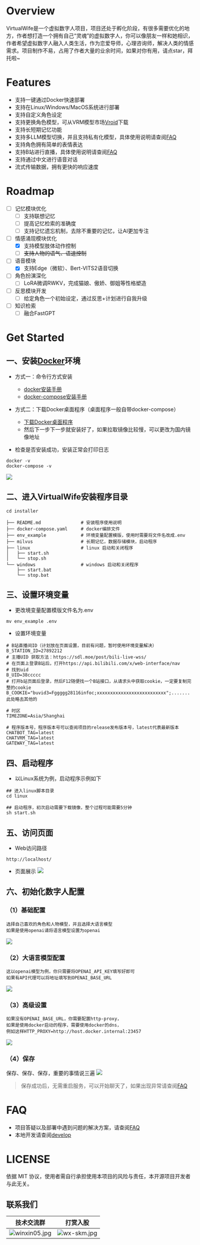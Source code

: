 # Overview

VirtualWife是一个虚拟数字人项目，项目还处于孵化阶段，有很多需要优化的地方，作者想打造一个拥有自己“灵魂”的虚拟数字人，你可以像朋友一样和她相识，作者希望虚拟数字人融入人类生活，作为恋爱导师，心理咨询师，解决人类的情感需求。项目制作不易，占用了作者大量的业余时间，如果对你有用，请点star，拜托啦~

# Features
- 支持一键通过Docker快速部署
- 支持在Linux/Windows/MacOS系统进行部署
- 支持自定义角色设定
- 支持更换角色模型，可从VRM模型市场[Vroid](https://hub.vroid.com/)下载
- 支持长短期记忆功能
- 支持多LLM模型切换，并且支持私有化模型，具体使用说明请查阅[FAQ](FAQ.md)
- 支持角色拥有简单的表情表达
- 支持B站进行直播，具体使用说明请查阅[FAQ](FAQ.md)
- 支持通过中文进行语音对话
- 流式传输数据，拥有更快的响应速度

# Roadmap

- [ ] 记忆模块优化
    - [ ] 支持联想记忆
    - [ ] 提高记忆检索的准确度
    - [ ] 支持记忆遗忘机制，去除不重要的记忆，让AI更加专注
- [ ] 情感涌现模块优化
    - [x] 支持模型肢体动作控制
    - [ ] ~~支持人物的语气、语速控制~~
- [ ] 语音模块
    - [x] 支持Edge（微软）、Bert-VITS2语音切换
- [ ] 角色扮演深化
    - [ ] LoRA微调RWKV，完成猫娘、傲娇、御姐等性格塑造
- [ ] 反思模块开发
    - [ ] 给定角色一个初始设定，通过反思+计划进行自我升级
- [ ] 知识检索
    - [ ] 融合FastGPT

# Get Started

## 一、安装[Docker](https://www.docker.com/)环境

- 方式一：命令行方式安装
    - [docker安装手册](https://www.runoob.com/docker/macos-docker-install.html)
    - [docker-compose安装手册](https://www.runoob.com/docker/docker-compose.html)
- 方式二：下载Docker桌面程序（桌面程序一般自带docker-compose）
    - [下载Docker桌面程序](https://www.docker.com/)
    - 然后下一步下一步就安装好了，如果拉取镜像比较慢，可以更改为国内镜像地址

- 检查是否安装成功，安装正常会打印日志
```
docker -v
docker-compose -v
```
![](docs/docker-version-log.png)

## 二、进入VirtualWife安装程序目录

```
cd installer
```

```
├── README.md               # 安装程序使用说明
├── docker-compose.yaml     # docker编排文件
├── env_example             # 环境变量配置模版，使用时需要将文件名改成.env
├── milvus                  # 长期记忆，数据存储模块，启动程序
├── linux                   # linux 启动和关闭程序
│   ├── start.sh
│   └── stop.sh
└── windows                 # windows 启动和关闭程序
    ├── start.bat
    └── stop.bat
```

## 三、设置环境变量

- 更改境变量配置模版文件名为.env
```
mv env_example .env
```
- 设置环境变量
```
# B站直播间ID（计划放在页面设置，目前有问题，暂时使用环境变量解决）
B_STATION_ID=27892212
# 主播UID 获取方法：https://sdl.moe/post/bili-live-wss/
# 在页面上登录B站后，打开https://api.bilibili.com/x/web-interface/nav
# 找到uid
B_UID=38ccccc
# 打开b站页面后登录，然后F12随便找一个B站接口，从请求头中获取cookie，一定要复制完整的cookie
B_COOKIE="buvid3=Fggggg28116infoc;xxxxxxxxxxxxxxxxxxxxxxxxxx";....... 此处略去其他的

# 时区
TIMEZONE=Asia/Shanghai

# 程序版本号，程序版本号可以查阅项目的release发布版本号，latest代表最新版本
CHATBOT_TAG=latest
CHATVRM_TAG=latest
GATEWAY_TAG=latest
```

## 四、启动程序

- 以Linux系统为例，启动程序示例如下
```
## 进入linux脚本目录
cd linux

## 启动程序，初次启动需要下载镜像，整个过程可能需要5分钟
sh start.sh
```

## 五、访问页面

- Web访问路径
```shell
http://localhost/
```
- 页面展示
![](docs/16925232398938.jpg)

## 六、初始化数字人配置

### （1）基础配置
```
选择自己喜欢的角色和人物模型，并且选择大语言模型
如果是使用openai请将语言模型设置为openai
```
![](docs/16925233912142.jpg)

### （2）大语言模型配置
```
这以openai模型为例，你只需要将OPENAI_API_KEY填写好即可
如果有API代理可以将地址填写到OPENAI_BASE_URL
```
![](docs/16925238212736.jpg)

### （3）高级设置
```
如果没有OPENAI_BASE_URL，你需要配置http-proxy，
如果是使用docker启动的程序，需要使用docker的dns，
例如这样HTTP_PROXY=http://host.docker.internal:23457
```
![](docs/16925239975597.jpg)

### （4）保存
保存、保存、保存，重要的事情说三遍
![](docs/16925241544548.jpg)

> 保存成功后，无需重启服务，可以开始聊天了，如果出现异常请查阅[FAQ](FAQ.md)

# FAQ
- 项目答疑以及部署中遇到问题的解决方案，请查阅[FAQ](FAQ.md)
- 本地开发请查阅[develop](develop.md)

# LICENSE

依据 MIT 协议，使用者需自行承担使用本项目的风险与责任，本开源项目开发者与此无关。

## 联系我们

| 技术交流群 | 打赏入股 |
|-------|------|
| ![winxin05.jpg](docs/winxin05.jpg)  | ![wx-skm.jpg](docs/wx-skm.jpg) |





